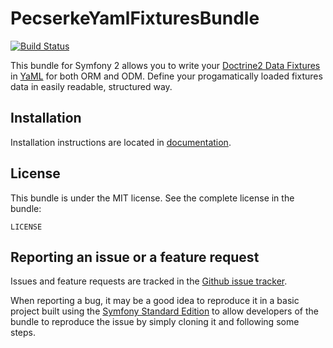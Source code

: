 PecserkeYamlFixturesBundle
==========================

[![Build Status](https://travis-ci.org/tomas-pecserke/YamlFixturesBundle.png?branch=symfony-2.2)](https://travis-ci.org/tomas-pecserke/YamlFixturesBundle)

This bundle for Symfony 2 allows you to write your
[Doctrine2 Data Fixtures](https://github.com/doctrine/data-fixtures) in [YaML](http://www.yaml.org/)
for both ORM and ODM. Define your progamatically loaded fixtures data in easily readable, structured way.

Installation
------------

Installation instructions are located in [documentation](Resources/doc/index.md).

License
-------

This bundle is under the MIT license. See the complete license in the bundle:

    LICENSE

Reporting an issue or a feature request
---------------------------------------

Issues and feature requests are tracked in the
[Github issue tracker](YamlFixturesBundle/issues).

When reporting a bug, it may be a good idea to reproduce it in a basic project
built using the [Symfony Standard Edition](https://github.com/symfony/symfony-standard)
to allow developers of the bundle to reproduce the issue by simply cloning it
and following some steps.
